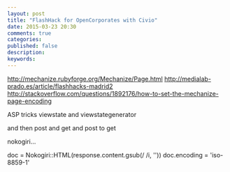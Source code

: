 ```yaml
---
layout: post
title: "FlashHack for OpenCorporates with Civio"
date: 2015-03-23 20:30
comments: true
categories: 
published: false
description: 
keywords: 
---
```

http://mechanize.rubyforge.org/Mechanize/Page.html
http://medialab-prado.es/article/flashhacks-madrid2
http://stackoverflow.com/questions/1892176/how-to-set-the-mechanize-page-encoding

ASP tricks
viewstate and viewstategenerator

and then post and get and post to get

nokogiri...

doc = Nokogiri::HTML(response.content.gsub(/&nbsp;/i, ''))
 doc.encoding = 'iso-8859-1'

